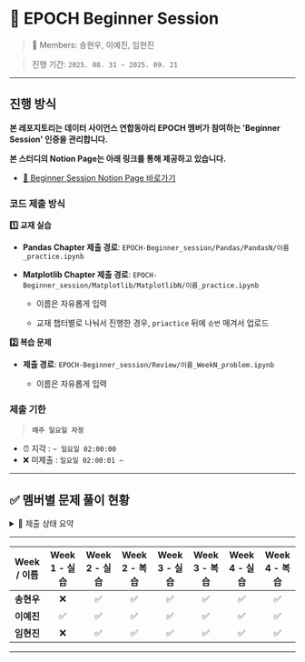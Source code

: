 # 🌱 EPOCH Beginner Session

> 👥 Members: 송현우, 이예진, 임현진

> 진행 기간: `2025. 08. 31 ~ 2025. 09. 21`

---

## 진행 방식

**본 레포지토리는 데이터 사이언스 연합동아리 EPOCH 멤버가 참여하는 'Beginner Session' 인증을 관리합니다.**

**본 스터디의 Notion Page는 아래 링크를 통해 제공하고 있습니다.**

- [🔗 Beginner Session Notion Page 바로가기](https://tartan-text-a3d.notion.site/Beginner-Session-4th-23b0de90854f805188adc5c17eaa7387?source=copy_link)

### 코드 제출 방식

**1️⃣ 교재 실습**

- **Pandas Chapter 제출 경로**: `EPOCH-Beginner_session/Pandas/PandasN/이름_practice.ipynb`

- **Matplotlib Chapter 제출 경로**: `EPOCH-Beginner_session/Matplotlib/MatplotlibN/이름_practice.ipynb`

    - 이름은 자유롭게 입력
 
    - 교재 챕터별로 나눠서 진행한 경우, `priactice` 뒤에 `순번` 매겨서 업로드

**2️⃣ 복습 문제**

- **제출 경로**: `EPOCH-Beginner_session/Review/이름_WeekN_problem.ipynb`
    
    - 이름은 자유롭게 입력

### 제출 기한

> **`매주 일요일 자정`**

- ⏰ 지각 : `~ 일요일 02:00:00`
- ❌ 미제출 : `일요일 02:00:01 ~`

---

## ✅ 멤버별 문제 풀이 현황
<details>
  <summary> 🌈 제출 상태 요약</summary>
  <div markdown="1">
  
  ---

- **제출 완료**: ✅
- **지각 제출**: ⏰
- **미제출**: ❌
- [💸 Penalty 현황 확인하기](https://www.notion.so/Beginner-Session-4th-23b0de90854f805188adc5c17eaa7387?source=copy_link#2580de90854f80a083a8dff1d0f41ae8)
  
  </div>
  </details>

---
| Week / 이름 | Week 1 - 실습 | Week 2 - 실습 | Week 2 - 복습 | Week 3 - 실습 | Week 3 - 복습 | Week 4 - 실습 | Week 4 - 복습 | 
|:---------:|:------:|:------:|:------:|:------:|:------:|:------:|:------:|
| **송현우**  |❌|✅|✅|✅|✅|✅|✅|  
| **이예진**  |✅|✅|✅|✅|✅|✅|✅|
| **임현진**  |❌|✅|✅|✅|✅|✅|✅|

---
